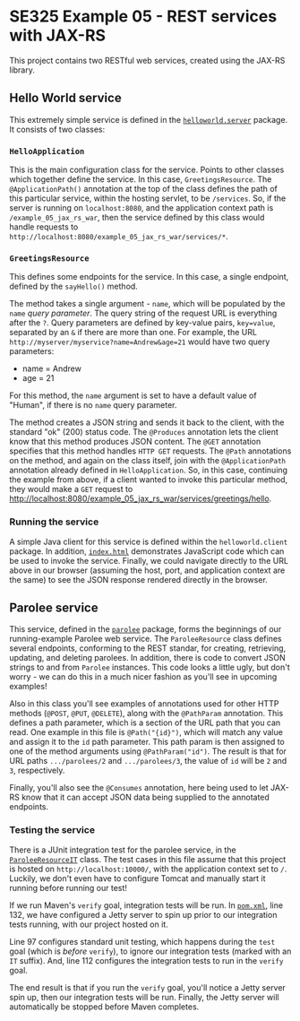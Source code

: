 # SE325 Example 05 - REST services with JAX-RS
This project contains two RESTful web services, created using the JAX-RS library.

## Hello World service
This extremely simple service is defined in the [`helloworld.server`](./src/main/java/se325/example05/helloworld/server) package. It consists of two classes:

### `HelloApplication`
This is the main configuration class for the service. Points to other classes which together define the service. In this case, `GreetingsResource`. The `@ApplicationPath()` annotation at the top of the class defines the path of this particular service, within the hosting servlet, to be `/services`. So, if the server is running on `localhost:8080`, and the application context path is `/example_05_jax_rs_war`, then the service defined by this class would handle requests to `http://localhost:8080/example_05_jax_rs_war/services/*`.

### `GreetingsResource`
This defines some endpoints for the service. In this case, a single endpoint, defined by the `sayHello()` method.

The method takes a single argument - `name`, which will be populated by the `name` *query parameter*. The query string of the request URL is everything after the `?`. Query parameters are defined by key-value pairs, `key=value`, separated by an `&` if there are more than one. For example, the URL `http://myserver/myservice?name=Andrew&age=21` would have two query parameters:

- name = Andrew
- age = 21

For this method, the `name` argument is set to have a default value of "Human", if there is no `name` query parameter.

The method creates a JSON string and sends it back to the client, with the standard "ok" (200) status code. The `@Produces` annotation lets the client know that this method produces JSON content. The `@GET` annotation specifies that this method handles `HTTP GET` requests. The `@Path` annotations on the method, and again on the class itself, join with the `@ApplicationPath` annotation already defined in `HelloApplication`. So, in this case, continuing the example from above, if a client wanted to invoke this particular method, they would make a `GET` request to <http://localhost:8080/example_05_jax_rs_war/services/greetings/hello>.

### Running the service
A simple Java client for this service is defined within the `helloworld.client` package. In addition, [`index.html`](./src/main/webapp/index.html) demonstrates JavaScript code which can be used to invoke the service. Finally, we could navigate directly to the URL above in our browser (assuming the host, port, and application context are the same) to see the JSON response rendered directly in the browser.


## Parolee service
This service, defined in the [`parolee`](./src/main/java/se325/example05/parolee) package, forms the beginnings of our running-example Parolee web service. The `ParoleeResource` class defines several endpoints, conforming to the REST standar, for creating, retrieving, updating, and deleting parolees. In addition, there is code to convert JSON strings to and from `Parolee` instances. This code looks a little ugly, but don't worry - we can do this in a much nicer fashion as you'll see in upcoming examples!

Also in this class you'll see examples of annotations used for other HTTP methods (`@POST`, `@PUT`, `@DELETE`), along with the `@PathParam` annotation. This defines a path parameter, which is a section of the URL path that you can read. One example in this file is `@Path("{id}")`, which will match any value and assign it to the `id` path parameter. This path param is then assigned to one of the method arguments using `@PathParam("id")`. The result is that for URL paths `.../parolees/2` and `.../parolees/3`, the value of `id` will be `2` and `3`, respectively.

Finally, you'll also see the `@Consumes` annotation, here being used to let JAX-RS know that it can accept JSON data being supplied to the annotated endpoints.

### Testing the service
There is a JUnit integration test for the parolee service, in the [`ParoleeResourceIT`](./src/test/java/se325/example05/parolee/ParoleeResourceIT.java) class. The test cases in this file assume that this project is hosted on `http://localhost:10000/`, with the application context set to `/`. Luckily, we don't even have to configure Tomcat and manually start it running before running our test!

If we run Maven's `verify` goal, integration tests will be run. In [`pom.xml`](./pom.xml), line 132, we have configured a Jetty server to spin up prior to our integration tests running, with our project hosted on it.

Line 97 configures standard unit testing, which happens during the `test` goal (which is *before* `verify`), to ignore our integration tests (marked with an `IT` suffix). And, line 112 configures the integration tests to run in the `verify` goal.

The end result is that if you run the `verify` goal, you'll notice a Jetty server spin up, then our integration tests will be run. Finally, the Jetty server will automatically be stopped before Maven completes.